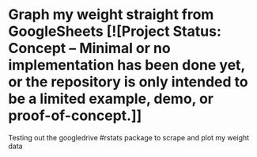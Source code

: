 # Graph my weight straight from GoogleSheets [![Project Status: Concept – Minimal or no implementation has been done yet, or the repository is only intended to be a limited example, demo, or proof-of-concept.]]

Testing out the googledrive #rstats package to scrape and plot my weight data
